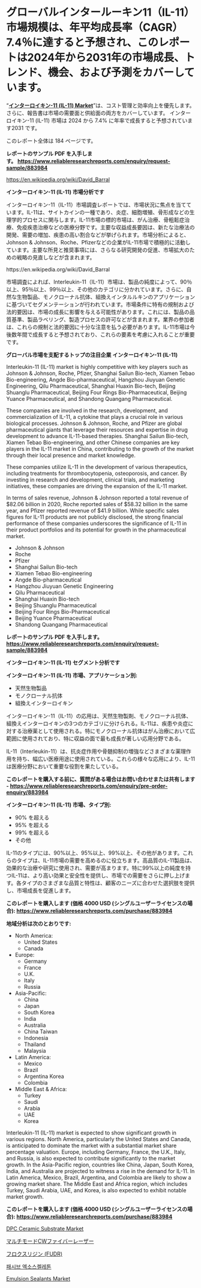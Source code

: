 <p><h1>グローバルインタールーキン11（IL-11）市場規模は、年平均成長率（CAGR）7.4％に達すると予想され、このレポートは2024年から2031年の市場成長、トレンド、機会、および予測をカバーしています。</h1></p><p>&ldquo;<strong><a href="https://www.reliableresearchreports.com/interleukin-11-il-11--r883984">インターロイキン-11 (IL-11) Market</a></strong>&rdquo;は、コスト管理と効率向上を優先します。 さらに、報告書は市場の需要面と供給面の両方をカバーしています。 インターロイキン-11 (IL-11) 市場は 2024 から 7.4% に年率で成長すると予想されています2031 です。</p>
<p>このレポート全体は 184 ページです。</p>
<p><strong>レポートのサンプル PDF を入手します。&nbsp;<a href="https://www.reliableresearchreports.com/enquiry/request-sample/883984">https://www.reliableresearchreports.com/enquiry/request-sample/883984</a></strong></p>
<p><a href="https://en.wikipedia.org/wiki/David_Barral">https://en.wikipedia.org/wiki/David_Barral</a></p>
<p><strong>インターロイキン-11 (IL-11) 市場分析です</strong></p>
<p><p>インターロイキン-11（IL-11）市場調査レポートでは、市場状況に焦点を当てています。IL-11は、サイトカインの一種であり、炎症、細胞増殖、骨形成などの生理学的プロセスに関与します。IL-11市場の標的市場は、がん治療、骨粗鬆症治療、免疫疾患治療などの医療分野です。主要な収益成長要因は、新たな治療法の開発、需要の増加、疾患の高い割合などが挙げられます。市場分析によると、Johnson & Johnson、Roche、Pfizerなどの企業がIL-11市場で積極的に活動しています。主要な所見と推奨事項には、さらなる研究開発の促進、市場拡大のための戦略の見直しなどが含まれます。</p></p>
<p>https://en.wikipedia.org/wiki/David_Barral</p>
<p><p>市場調査によれば、Interleukin-11（IL-11）市場は、製品の純度によって、90％以上、95％以上、99％以上、その他のカテゴリに分かれています。さらに、自然な生物製品、モノクローナル抗体、組換えインタルルキンのアプリケーションに基づいてセグメンテーションが行われています。市場条件に特有の規制および法的要因は、市場の成長に影響を与える可能性があります。これには、製品の品質基準、製品ラベリング、製造プロセスの許可などが含まれます。業界の参加者は、これらの規制と法的要因に十分な注意を払う必要があります。IL-11市場は今後数年間で成長すると予想されており、これらの要素を考慮に入れることが重要です。</p></p>
<p><strong>グローバル市場を支配するトップの注目企業 インターロイキン-11 (IL-11)</strong></p>
<p><p>Interleukin-11 (IL-11) market is highly competitive with key players such as Johnson & Johnson, Roche, Pfizer, Shanghai Sailun Bio-tech, Xiamen Tebao Bio-engineering, Angde Bio-pharmaceutical, Hangzhou Jiuyuan Genetic Engineering, Qilu Pharmaceutical, Shanghai Huaxin Bio-tech, Beijing Shuanglu Pharmaceutical, Beijing Four Rings Bio-Pharmaceutical, Beijing Yuance Pharmaceutical, and Shandong Quangang Pharmaceutical.</p><p>These companies are involved in the research, development, and commercialization of IL-11, a cytokine that plays a crucial role in various biological processes. Johnson & Johnson, Roche, and Pfizer are global pharmaceutical giants that leverage their resources and expertise in drug development to advance IL-11-based therapies. Shanghai Sailun Bio-tech, Xiamen Tebao Bio-engineering, and other Chinese companies are key players in the IL-11 market in China, contributing to the growth of the market through their local presence and market knowledge.</p><p>These companies utilize IL-11 in the development of various therapeutics, including treatments for thrombocytopenia, osteoporosis, and cancer. By investing in research and development, clinical trials, and marketing initiatives, these companies are driving the expansion of the IL-11 market.</p><p>In terms of sales revenue, Johnson & Johnson reported a total revenue of $82.06 billion in 2020, Roche reported sales of $58.32 billion in the same year, and Pfizer reported revenue of $41.9 billion. While specific sales figures for IL-11 products are not publicly disclosed, the strong financial performance of these companies underscores the significance of IL-11 in their product portfolios and its potential for growth in the pharmaceutical market.</p></p>
<p><ul><li>Johnson & Johnson</li><li>Roche</li><li>Pfizer</li><li>Shanghai Sailun Bio-tech</li><li>Xiamen Tebao Bio-engineering</li><li>Angde Bio-pharmaceutical</li><li>Hangzhou Jiuyuan Genetic Engineering</li><li>Qilu Pharmaceutical</li><li>Shanghai Huaxin Bio-tech</li><li>Beijing Shuanglu Pharmaceutical</li><li>Beijing Four Rings Bio-Pharmaceutical</li><li>Beijing Yuance Pharmaceutical</li><li>Shandong Quangang Pharmaceutical</li></ul></p>
<p><strong>レポートのサンプル PDF を入手します。 <a href="https://www.reliableresearchreports.com/enquiry/request-sample/883984">https://www.reliableresearchreports.com/enquiry/request-sample/883984</a></strong></p>
<p><strong>インターロイキン-11 (IL-11) セグメント分析です</strong></p>
<p><strong>インターロイキン-11 (IL-11) 市場、アプリケーション別:</strong></p>
<p><ul><li>天然生物製品</li><li>モノクローナル抗体</li><li>組換えインターロイキン</li></ul></p>
<p><p>インターロイキン-11（IL-11）の応用は、天然生物製剤、モノクローナル抗体、組換えインターロイキンの3つのカテゴリに分けられる。IL-11は、疾患や炎症に対する治療薬として使用される。特にモノクローナル抗体はがん治療において広範囲に使用されており、特に収益の面で最も成長が著しい応用分野である。</p><p>IL-11（Interleukin-11）は、抗炎症作用や骨髄抑制の増強などさまざまな薬理作用を持ち、幅広い医療用途に使用されている。これらの様々な応用により、IL-11は医療分野において重要な役割を果たしている。</p></p>
<p><strong>このレポートを購入する前に、質問がある場合はお問い合わせまたは共有します - <a href="https://www.reliableresearchreports.com/enquiry/pre-order-enquiry/883984">https://www.reliableresearchreports.com/enquiry/pre-order-enquiry/883984</a></strong></p>
<p><strong>インターロイキン-11 (IL-11) 市場、タイプ別:</strong></p>
<p><ul><li>90% を超える</li><li>95% を超える</li><li>99% を超える</li><li>その他</li></ul></p>
<p><p>IL-11のタイプには、90%以上、95%以上、99%以上、その他があります。これらのタイプは、IL-11市場の需要を高めるのに役立ちます。高品質のIL-11製品は、効果的な治療や研究に使用され、需要が高まります。特に99%以上の純度を持つIL-11は、より高い効果と安全性を提供し、市場での需要をさらに押し上げます。各タイプのさまざまな品質と特性は、顧客のニーズに合わせた選択肢を提供し、市場成長を促進します。</p></p>
<p><strong>このレポートを購入します (価格 4000 USD (シングルユーザーライセンスの場合): <a href="https://www.reliableresearchreports.com/purchase/883984">https://www.reliableresearchreports.com/purchase/883984</a></strong></p>
<p><strong>地域分析は次のとおりです:</strong></p>
<p><ul>
    <li>
        North America:
        <ul>
            <li>United States</li>
            <li>Canada</li>
        </ul>
    </li>
    <li>
        Europe:
        <ul>
            <li>Germany</li>
            <li>France</li>
            <li>U.K.</li>
            <li>Italy</li>
            <li>Russia</li>
        </ul>
    </li>
    <li>
        Asia-Pacific:
        <ul>
            <li>China</li>
            <li>Japan</li>
            <li>South Korea</li>
            <li>India</li>
            <li>Australia</li>
            <li>China Taiwan</li>
            <li>Indonesia</li>
            <li>Thailand</li>
            <li>Malaysia</li>
        </ul>
    </li>
    <li>
        Latin America:
        <ul>
            <li>Mexico</li>
            <li>Brazil</li>
            <li>Argentina Korea</li>
            <li>Colombia</li>
        </ul>
    </li>
    <li>
        Middle East & Africa:
        <ul>
            <li>Turkey</li>
            <li>Saudi</li>
            <li>Arabia</li>
            <li>UAE</li>
            <li>Korea</li>
        </ul>
    </li>
    </ul></p>
<p><p>Interleukin-11 (IL-11) market is expected to show significant growth in various regions. North America, particularly the United States and Canada, is anticipated to dominate the market with a substantial market share percentage valuation. Europe, including Germany, France, the U.K., Italy, and Russia, is also expected to contribute significantly to the market growth. In the Asia-Pacific region, countries like China, Japan, South Korea, India, and Australia are projected to witness a rise in the demand for IL-11. In Latin America, Mexico, Brazil, Argentina, and Colombia are likely to show a growing market share. The Middle East and Africa region, which includes Turkey, Saudi Arabia, UAE, and Korea, is also expected to exhibit notable market growth.</p></p>
<p><strong>このレポートを購入します (価格 4000 USD (シングルユーザーライセンスの場合): <a href="https://www.reliableresearchreports.com/purchase/883984">https://www.reliableresearchreports.com/purchase/883984</a></strong></p>
<p><p><a href="https://issuu.com/reportprime-2/docs/dpc-ceramic-substrate-market-size-2_167add7f28baf9">DPC Ceramic Substrate Market</a></p><p><a href="https://medium.com/@dm15982023/%E6%AC%A1%E3%81%AE%E6%96%87%E7%AB%A0%E3%82%92%E6%97%A5%E6%9C%AC%E8%AA%9E%E3%81%AB%E7%BF%BB%E8%A8%B3%E3%81%97%E3%81%BE%E3%81%99-%E3%82%B0%E3%83%AD%E3%83%BC%E3%83%90%E3%83%AB%E3%83%9E%E3%83%AB%E3%83%81%E3%83%A2%E3%83%BC%E3%83%89cw%E3%83%95%E3%82%A1%E3%82%A4%E3%83%90%E3%83%BC%E3%83%AC%E3%83%BC%E3%82%B6%E3%83%BC%E5%B8%82%E5%A0%B4%E5%88%86%E6%9E%90-%E3%83%88%E3%83%AC%E3%83%B3%E3%83%89-%E4%BA%88%E6%B8%AC-%E3%81%8A%E3%82%88%E3%81%B3%E6%88%90%E9%95%B7%E6%A9%9F%E4%BC%9A-2024%E5%B9%B4-2031%E5%B9%B4-158%E3%83%9A%E3%83%BC%E3%82%B8%E3%81%AE%E3%83%AC%E3%83%9D%E3%83%BC%E3%83%88-20f267250ef7">マルチモードCWファイバーレーザー</a></p><p><a href="https://github.com/lababdou/Market-Research-Report-List-5/blob/main/249802487329.md">フロクスリジン (FUDR)</a></p><p><a href="https://medium.com/@trevorkruvalis5678/%EC%88%98%EB%8F%99-%EC%99%B8%EA%B3%A8%EA%B2%A9-%EC%8B%9C%EC%9E%A5-%EC%97%AD%ED%95%99-%ED%83%90%EA%B5%AC-2024%EB%85%84%EB%B6%80%ED%84%B0-2031%EB%85%84%EA%B9%8C%EC%A7%80%EC%9D%98-%EC%88%98%EB%8F%99-%EC%99%B8%EA%B3%A8%EA%B2%A9-%EC%8B%9C%EC%9E%A5%EC%97%90%EC%84%9C%EC%9D%98-%EC%88%98%EC%9D%B5-%EB%B6%84%EC%84%9D%EA%B3%BC-%EC%84%B1%EC%9E%A5-%EC%A0%84%EB%A7%9D-79f68e631f96">패시브 엑소스켈레톤</a></p><p><a href="https://github.com/prosalinda88/Market-Research-Report-List-6/blob/main/emulsion-sealants-market.md">Emulsion Sealants Market</a></p></p>